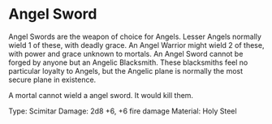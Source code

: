 ﻿# Angel Sword

Angel Swords are the weapon of choice for Angels. Lesser Angels normally wield 1 of these, with deadly grace. 
An Angel Warrior might wield 2 of these, with power and grace unknown to mortals.
An Angel Sword cannot be forged by anyone but an Angelic Blacksmith.
These blacksmiths feel no particular loyalty to Angels, but the Angelic plane is normally the most secure plane in existence.

A mortal cannot wield a angel sword. It would kill them.

Type: Scimitar
Damage: 2d8 +6, +6 fire damage
Material: Holy Steel